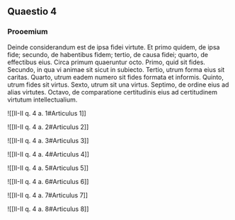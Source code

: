 ## Quaestio 4

### Prooemium

Deinde considerandum est de ipsa fidei virtute. Et primo quidem, de ipsa fide; secundo, de habentibus fidem; tertio, de causa fidei; quarto, de effectibus eius. Circa primum quaeruntur octo. Primo, quid sit fides. Secundo, in qua vi animae sit sicut in subiecto. Tertio, utrum forma eius sit caritas. Quarto, utrum eadem numero sit fides formata et informis. Quinto, utrum fides sit virtus. Sexto, utrum sit una virtus. Septimo, de ordine eius ad alias virtutes. Octavo, de comparatione certitudinis eius ad certitudinem virtutum intellectualium.

![[II-II q. 4 a. 1#Articulus 1]]

![[II-II q. 4 a. 2#Articulus 2]]

![[II-II q. 4 a. 3#Articulus 3]]

![[II-II q. 4 a. 4#Articulus 4]]

![[II-II q. 4 a. 5#Articulus 5]]

![[II-II q. 4 a. 6#Articulus 6]]

![[II-II q. 4 a. 7#Articulus 7]]

![[II-II q. 4 a. 8#Articulus 8]]

